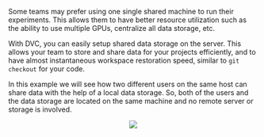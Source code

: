 Some teams may prefer using one single shared machine to run their
experiments. This allows them to have better resource utilization such
as the ability to use multiple GPUs, centralize all data storage, etc.

With DVC, you can easily setup shared data storage on the server. This
allows your team to store and share data for your projects
efficiently, and to have almost instantaneous workspace restoration
speed, similar to `git checkout` for your code.

In this example we will see how two different users on the same host
can share data with the help of a local data storage. So, both of the
users and the data storage are located on the same machine and no
remote server or storage is involved.

<p align="center">
<img src="/dashohoxha/courses/dvc/examples-shared-server/assets/shared-server.png">
</p>
